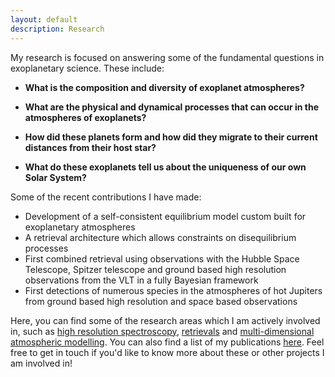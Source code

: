 ```yaml
---
layout: default
description: Research
---
```


My research is focused on answering some of the fundamental questions in exoplanetary science. These include:

* **What is the composition and diversity of exoplanet atmospheres?**

* **What are the physical and dynamical processes that can occur in the atmospheres of exoplanets?**

* **How did these planets form and how did they migrate to their current distances from their host star?**

* **What do these exoplanets tell us about the uniqueness of our own Solar System?**

Some of the recent contributions I have made:

* Development of a self-consistent equilibrium model custom built for exoplanetary atmospheres
* A retrieval architecture which allows constraints on disequilibrium processes
* First combined retrieval using observations with the Hubble Space Telescope, Spitzer telescope and ground based high resolution observations from the VLT in a fully Bayesian framework
* First detections of numerous species in the atmospheres of hot Jupiters from ground based high resolution and space based observations

Here, you can find some of the research areas which I am actively involved in, such as [high resolution spectroscopy]({{site.baseurl}}/research_projects/highres.html), [retrievals]({{site.baseurl}}/research_projects/retrievals.html) and [multi-dimensional atmospheric modelling]({{site.baseurl}}/research_projects/self_consistent.html). You can also find a list of my publications [here]({{site.baseurl}}/publications.html). Feel free to get in touch if you'd like to know more about these or other projects I am involved in!
